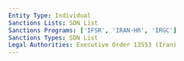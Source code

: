 ```yaml
---
Entity Type: Individual
Sanctions Lists: SDN List
Sanctions Programs: ['IFSR', 'IRAN-HR', 'IRGC']
Sanctions Types: SDN List
Legal Authorities: Executive Order 13553 (Iran)
---
```

